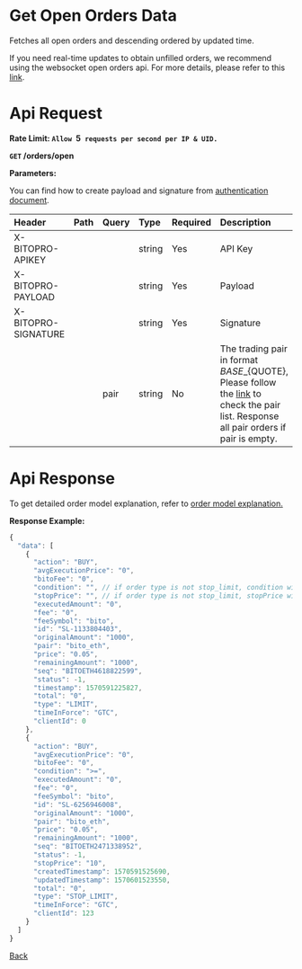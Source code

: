 # Get Open Orders Data

Fetches all open orders and descending ordered by updated time.

If you need real-time updates to obtain unfilled orders, we recommend using the websocket open orders api. For more details, please refer to this [link](../../../ws/private/open_orders_stream.md).


# Api Request

**Rate Limit: `Allow `5` requests per second per IP & UID.`**

**`GET` /orders/open**

**Parameters:**

You can find how to create payload and signature from [authentication document](../../../README.md#api-security-protocol).

| Header              | Path | Query          | Type   | Required | Description                                                                                                                                                                                                                                    | Default           | Range                                 | Example       |
| :------------------ | :--- | :------------- | :----- | :------- | :--------------------------------------------------------------------------------------------------------------------------------------------------------------------------------------------------------------------------------------------- | :---------------- | :------------------------------------ | :------------ |
| X-BITOPRO-APIKEY    |      |                | string | Yes      | API Key                                                                                                                                                                                                                   |                   |                                       |               |
| X-BITOPRO-PAYLOAD   |      |                | string | Yes      | Payload                                                                                                                                                                                                                  |                   |                                       |               |
| X-BITOPRO-SIGNATURE |      |                | string | Yes      | Signature                                                                                                                                                                                                              |                   |                                       |               |
|                     |  |  pair  | string | No      | The trading pair in format ${BASE}\_${QUOTE}, Please follow the [link](https://www.bitopro.com/fees) to check the pair list. Response all pair orders if pair is empty.                                                                                                                    |                   |                                       | bito\_eth     |

# Api Response

To get detailed order model explanation, refer to [order model explanation.](../../../model.md#order-model-explanation)

**Response Example:**
```javascript
{
  "data": [
    {
      "action": "BUY",
      "avgExecutionPrice": "0",
      "bitoFee": "0",
      "condition": "", // if order type is not stop_limit, condition will be empty
      "stopPrice": "", // if order type is not stop_limit, stopPrice will be empty
      "executedAmount": "0",
      "fee": "0",
      "feeSymbol": "bito",
      "id": "SL-1133804403",
      "originalAmount": "1000",
      "pair": "bito_eth",
      "price": "0.05",
      "remainingAmount": "1000",
      "seq": "BITOETH4618822599",
      "status": -1,
      "timestamp": 1570591225827,
      "total": "0",
      "type": "LIMIT",
      "timeInForce": "GTC",
      "clientId": 0
    },
    {
      "action": "BUY",
      "avgExecutionPrice": "0",
      "bitoFee": "0",
      "condition": ">=",
      "executedAmount": "0",
      "fee": "0",
      "feeSymbol": "bito",
      "id": "SL-6256946008",
      "originalAmount": "1000",
      "pair": "bito_eth",
      "price": "0.05",
      "remainingAmount": "1000",
      "seq": "BITOETH2471338952",
      "status": -1,
      "stopPrice": "10",
      "createdTimestamp": 1570591525690,
      "updatedTimestamp": 1570601523550,
      "total": "0",
      "type": "STOP_LIMIT",
      "timeInForce": "GTC",
      "clientId": 123
    }
  ]
}
```
[Back](README.md)